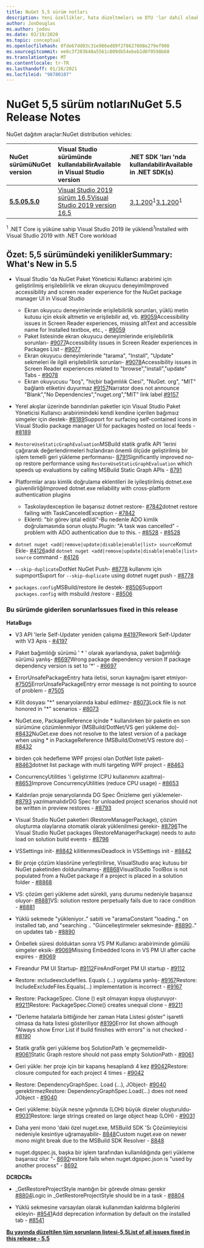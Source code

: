 ```yaml
---
title: NuGet 5,5 sürüm notları
description: Yeni özellikler, hata düzeltmeleri ve DTU 'lar dahil olmak üzere NuGet 5,5 sürüm notları.
author: JonDouglas
ms.author: jodou
ms.date: 03/19/2020
ms.topic: conceptual
ms.openlocfilehash: 0fde67dd03c31e986ed89f2f8627608e279ef908
ms.sourcegitcommit: ee6c3f203648a5561c809db54ebeb1d0f0598b68
ms.translationtype: MT
ms.contentlocale: tr-TR
ms.lasthandoff: 01/26/2021
ms.locfileid: "98780107"
---
```

# <a name="nuget-55-release-notes"></a><span data-ttu-id="bc95d-103">NuGet 5,5 sürüm notları</span><span class="sxs-lookup"><span data-stu-id="bc95d-103">NuGet 5.5 Release Notes</span></span>

<span data-ttu-id="bc95d-104">NuGet dağıtım araçlar:</span><span class="sxs-lookup"><span data-stu-id="bc95d-104">NuGet distribution vehicles:</span></span>

| <span data-ttu-id="bc95d-105">NuGet sürümü</span><span class="sxs-lookup"><span data-stu-id="bc95d-105">NuGet version</span></span> | <span data-ttu-id="bc95d-106">Visual Studio sürümünde kullanılabilir</span><span class="sxs-lookup"><span data-stu-id="bc95d-106">Available in Visual Studio version</span></span>| <span data-ttu-id="bc95d-107">.NET SDK 'ları 'nda kullanılabilir</span><span class="sxs-lookup"><span data-stu-id="bc95d-107">Available in .NET SDK(s)</span></span>|
|:---|:---|:---|
| [<span data-ttu-id="bc95d-108">**5.5.0**</span><span class="sxs-lookup"><span data-stu-id="bc95d-108">**5.5.0**</span></span>](https://nuget.org/downloads) | [<span data-ttu-id="bc95d-109">Visual Studio 2019 sürüm 16,5</span><span class="sxs-lookup"><span data-stu-id="bc95d-109">Visual Studio 2019 version 16.5</span></span>](https://visualstudio.microsoft.com/downloads/) | <span data-ttu-id="bc95d-110">[3.1.200](https://dotnet.microsoft.com/download/dotnet-core/3.1)<sup>1</sup></span><span class="sxs-lookup"><span data-stu-id="bc95d-110">[3.1.200](https://dotnet.microsoft.com/download/dotnet-core/3.1)<sup>1</sup></span></span> |

<span data-ttu-id="bc95d-111"><sup>1</sup> .NET Core iş yüküne sahip Visual Studio 2019 ile yüklendi</span><span class="sxs-lookup"><span data-stu-id="bc95d-111"><sup>1</sup>Installed with Visual Studio 2019 with .NET Core workload</span></span>

## <a name="summary-whats-new-in-55"></a><span data-ttu-id="bc95d-112">Özet: 5,5 sürümündeki yenilikler</span><span class="sxs-lookup"><span data-stu-id="bc95d-112">Summary: What's New in 5.5</span></span>

* <span data-ttu-id="bc95d-113">Visual Studio 'da NuGet Paket Yöneticisi Kullanıcı arabirimi için geliştirilmiş erişilebilirlik ve ekran okuyucu deneyimi</span><span class="sxs-lookup"><span data-stu-id="bc95d-113">Improved accessibility and screen reader experience for the NuGet package manager UI in Visual Studio</span></span>
    * <span data-ttu-id="bc95d-114">Ekran okuyucu deneyimlerinde erişilebilirlik sorunları, yüklü metin kutusu için eksik altmetin ve erişilebilir ad, vb. [#9059](https://github.com/NuGet/Home/issues/9059)</span><span class="sxs-lookup"><span data-stu-id="bc95d-114">Accessibility issues in Screen Reader experiences, missing altText and accessible name for Installed textbox, etc., - [#9059](https://github.com/NuGet/Home/issues/9059)</span></span>
    * <span data-ttu-id="bc95d-115">Paket listesinde ekran okuyucu deneyimlerinde erişilebilirlik sorunları- [#9077](https://github.com/NuGet/Home/issues/9077)</span><span class="sxs-lookup"><span data-stu-id="bc95d-115">Accessibility issues in Screen Reader experiences in Packages List - [#9077](https://github.com/NuGet/Home/issues/9077)</span></span>
    * <span data-ttu-id="bc95d-116">Ekran okuyucu deneyimlerinde "tarama", "Install", "Update" sekmeleri ile ilgili erişilebilirlik sorunları- [#9078](https://github.com/NuGet/Home/issues/9078)</span><span class="sxs-lookup"><span data-stu-id="bc95d-116">Accessibility issues in Screen Reader experiences related to "browse","install","update" Tabs - [#9078](https://github.com/NuGet/Home/issues/9078)</span></span>
    * <span data-ttu-id="bc95d-117">Ekran okuyucusu "boş", "hiçbir bağımlılık Ciesi", "NuGet. org", "MIT" bağlantı etiketini duyurmaz [#9157](https://github.com/NuGet/Home/issues/9157)</span><span class="sxs-lookup"><span data-stu-id="bc95d-117">Narrator does not announce "Blank","No Dependencies","nuget.org","MIT" link label [#9157](https://github.com/NuGet/Home/issues/9157)</span></span>

* <span data-ttu-id="bc95d-118">Yerel akışlar üzerinde barındırılan paketler için Visual Studio Paket Yöneticisi Kullanıcı arabirimindeki kendi kendine içerilen bağımsız simgeler için destek- [#8189](https://github.com/NuGet/Home/issues/8189)</span><span class="sxs-lookup"><span data-stu-id="bc95d-118">Support for surfacing self-contained icons in Visual Studio package manager UI for packages hosted on local feeds - [#8189](https://github.com/NuGet/Home/issues/8189)</span></span>

* <span data-ttu-id="bc95d-119">`RestoreUseStaticGraphEvaluation`MSBuild statik grafik API 'lerini çağırarak değerlendirmeleri hızlandıran önemli ölçüde geliştirilmiş bir işlem temelli geri yükleme performansı- [8791](https://github.com/NuGet/Home/issues/8791)</span><span class="sxs-lookup"><span data-stu-id="bc95d-119">Significantly improved no-op restore performance using `RestoreUseStaticGraphEvaluation` which speeds up evaluations by calling MSBuild Static Graph APIs - [8791](https://github.com/NuGet/Home/issues/8791)</span></span>

* <span data-ttu-id="bc95d-120">Platformlar arası kimlik doğrulama eklentileri ile iyileştirilmiş dotnet.exe güvenilirliği</span><span class="sxs-lookup"><span data-stu-id="bc95d-120">Improved dotnet.exe reliability with cross-platform authentication plugins</span></span>
    * <span data-ttu-id="bc95d-121">Taskolaydexception ile başarısız dotnet restore- [#7842](https://github.com/NuGet/Home/issues/7842)</span><span class="sxs-lookup"><span data-stu-id="bc95d-121">dotnet restore failing with TaskCanceledException - [#7842](https://github.com/NuGet/Home/issues/7842)</span></span>
    * <span data-ttu-id="bc95d-122">Eklenti: "bir görev iptal edildi"-Bu nedenle ADO kimlik doğrulamasında sorun oluştu.</span><span class="sxs-lookup"><span data-stu-id="bc95d-122">Plugin:  "A task was cancelled" - problem with ADO authentication due to this.</span></span><span data-ttu-id="bc95d-123"> - [#8528](https://github.com/NuGet/Home/issues/8528)</span><span class="sxs-lookup"><span data-stu-id="bc95d-123"> - [#8528](https://github.com/NuGet/Home/issues/8528)</span></span>

* <span data-ttu-id="bc95d-124">`dotnet nuget <add|remove|update|disable|enable|list> source`Komut Ekle- [#4126](https://github.com/NuGet/Home/issues/4126)</span><span class="sxs-lookup"><span data-stu-id="bc95d-124">add `dotnet nuget <add|remove|update|disable|enable|list> source` command - [#4126](https://github.com/NuGet/Home/issues/4126)</span></span>

* <span data-ttu-id="bc95d-125">`--skip-duplicate`DotNet NuGet Push- [#8778](https://github.com/NuGet/Home/issues/8778) kullanımı için supmport</span><span class="sxs-lookup"><span data-stu-id="bc95d-125">Suport for `--skip-duplicate`  using dotnet nuget push - [#8778](https://github.com/NuGet/Home/issues/8778)</span></span>

* <span data-ttu-id="bc95d-126">`packages.config`MSBuild/restore ile destek- [#8506](https://github.com/NuGet/Home/issues/8506)</span><span class="sxs-lookup"><span data-stu-id="bc95d-126">Support `packages.config` with msbuild /restore - [#8506](https://github.com/NuGet/Home/issues/8506)</span></span>

### <a name="issues-fixed-in-this-release"></a><span data-ttu-id="bc95d-127">Bu sürümde giderilen sorunlar</span><span class="sxs-lookup"><span data-stu-id="bc95d-127">Issues fixed in this release</span></span>

<span data-ttu-id="bc95d-128">**Hata**</span><span class="sxs-lookup"><span data-stu-id="bc95d-128">**Bugs**</span></span>

* <span data-ttu-id="bc95d-129">V3 API 'lerle Self-Updater yeniden çalışma [#4197](https://github.com/NuGet/Home/issues/4197)</span><span class="sxs-lookup"><span data-stu-id="bc95d-129">Rework Self-Updater with V3 Apis - [#4197](https://github.com/NuGet/Home/issues/4197)</span></span>

* <span data-ttu-id="bc95d-130">Paket bağımlılığı sürümü ' \* ' olarak ayarlandıysa, paket bağımlılığı sürümü yanlış- [#6697](https://github.com/NuGet/Home/issues/6697)</span><span class="sxs-lookup"><span data-stu-id="bc95d-130">Wrong package dependency version If package dependency version is set to '\*' - [#6697](https://github.com/NuGet/Home/issues/6697)</span></span>

* <span data-ttu-id="bc95d-131">ErrorUnsafePackageEntry hata iletisi, sorun kaynağını işaret etmiyor- [#7505](https://github.com/NuGet/Home/issues/7505)</span><span class="sxs-lookup"><span data-stu-id="bc95d-131">ErrorUnsafePackageEntry error message is not pointing to source of problem - [#7505](https://github.com/NuGet/Home/issues/7505)</span></span>

* <span data-ttu-id="bc95d-132">Kilit dosyası "\*" senaryolarında kabul edilmez- [#8073](https://github.com/NuGet/Home/issues/8073)</span><span class="sxs-lookup"><span data-stu-id="bc95d-132">Lock file is not honored in "\*" scenarios  - [#8073](https://github.com/NuGet/Home/issues/8073)</span></span>

* <span data-ttu-id="bc95d-133">NuGet.exe, PackageReference içinde \* kullanılırken bir paketin en son sürümüne çözümlenmiyor (MSBuild/DotNet/VS geri yükleme do)- [#8432](https://github.com/NuGet/Home/issues/8432)</span><span class="sxs-lookup"><span data-stu-id="bc95d-133">NuGet.exe does not resolve to the latest version of a package when using \* in PackageReference (MSBuild/Dotnet/VS restore do) - [#8432](https://github.com/NuGet/Home/issues/8432)</span></span>

* <span data-ttu-id="bc95d-134">birden çok hedefleme WPF projesi olan DotNet liste paketi- [#8463](https://github.com/NuGet/Home/issues/8463)</span><span class="sxs-lookup"><span data-stu-id="bc95d-134">dotnet list package with multi targeting WPF project - [#8463](https://github.com/NuGet/Home/issues/8463)</span></span>

* <span data-ttu-id="bc95d-135">ConcurrencyUtilities 'i geliştirme (CPU kullanımını azaltma)- [#8653](https://github.com/NuGet/Home/issues/8653)</span><span class="sxs-lookup"><span data-stu-id="bc95d-135">Improve ConcurrencyUtilities (reduce CPU usage) - [#8653](https://github.com/NuGet/Home/issues/8653)</span></span>

* <span data-ttu-id="bc95d-136">Kaldırılan proje senaryolarında DG Spec Önizleme geri yüklemeler- [#8793](https://github.com/NuGet/Home/issues/8793) yazılmamalıdır</span><span class="sxs-lookup"><span data-stu-id="bc95d-136">DG Spec for unloaded project scenarios should not be written in preview restores - [#8793](https://github.com/NuGet/Home/issues/8793)</span></span>

* <span data-ttu-id="bc95d-137">Visual Studio NuGet paketleri (RestoreManagerPackage), çözüm oluşturma olaylarına otomatik olarak yüklenilmesi gerekir- [#8796](https://github.com/NuGet/Home/issues/8796)</span><span class="sxs-lookup"><span data-stu-id="bc95d-137">The Visual Studio NuGet packages (RestoreManagerPackage) needs to auto load on solution build events - [#8796](https://github.com/NuGet/Home/issues/8796)</span></span>

* <span data-ttu-id="bc95d-138">VSSettings init- [#8842](https://github.com/NuGet/Home/issues/8842) kilitlenmesi</span><span class="sxs-lookup"><span data-stu-id="bc95d-138">Deadlock in VSSettings init - [#8842](https://github.com/NuGet/Home/issues/8842)</span></span>

* <span data-ttu-id="bc95d-139">Bir proje çözüm klasörüne yerleştirilirse, VisualStudio araç kutusu bir NuGet paketinden doldurulmamış- [#8868](https://github.com/NuGet/Home/issues/8868)</span><span class="sxs-lookup"><span data-stu-id="bc95d-139">VisualStudio ToolBox is not populated from a NuGet package if a project is placed in a solution folder - [#8868](https://github.com/NuGet/Home/issues/8868)</span></span>

* <span data-ttu-id="bc95d-140">VS: çözüm geri yükleme adet sürekli, yarış durumu nedeniyle başarısız oluyor- [#8881](https://github.com/NuGet/Home/issues/8881)</span><span class="sxs-lookup"><span data-stu-id="bc95d-140">VS:  solution restore perpetually fails due to race condition - [#8881](https://github.com/NuGet/Home/issues/8881)</span></span>

* <span data-ttu-id="bc95d-141">Yüklü sekmede "yükleniyor.." sabiti ve "arama</span><span class="sxs-lookup"><span data-stu-id="bc95d-141">Constant "loading.." on installed tab, and "searching</span></span> <term><span data-ttu-id="bc95d-142">.. "Güncelleştirmeler sekmesinde- [#8890](https://github.com/NuGet/Home/issues/8890)</span><span class="sxs-lookup"><span data-stu-id="bc95d-142">.." on updates tab - [#8890](https://github.com/NuGet/Home/issues/8890)</span></span>

* <span data-ttu-id="bc95d-143">Önbellek süresi dolduktan sonra VS PM Kullanıcı arabiriminde gömülü simgeler eksik- [#9069](https://github.com/NuGet/Home/issues/9069)</span><span class="sxs-lookup"><span data-stu-id="bc95d-143">Missing Embedded Icons in VS PM UI after cache expires - [#9069](https://github.com/NuGet/Home/issues/9069)</span></span>

* <span data-ttu-id="bc95d-144">Fireandur PM UI Startup- [#9112](https://github.com/NuGet/Home/issues/9112)</span><span class="sxs-lookup"><span data-stu-id="bc95d-144">FireAndForget PM UI startup - [#9112](https://github.com/NuGet/Home/issues/9112)</span></span>

* <span data-ttu-id="bc95d-145">Restore: ıncludeexcludefiles. Equals (...) uygulama yanlış- [#9167](https://github.com/NuGet/Home/issues/9167)</span><span class="sxs-lookup"><span data-stu-id="bc95d-145">Restore: IncludeExcludeFiles.Equals(...) implementation is incorrect - [#9167](https://github.com/NuGet/Home/issues/9167)</span></span>

* <span data-ttu-id="bc95d-146">Restore: PackageSpec. Clone () eşit olmayan kopya oluşturuyor- [#9211](https://github.com/NuGet/Home/issues/9211)</span><span class="sxs-lookup"><span data-stu-id="bc95d-146">Restore: PackageSpec.Clone() creates unequal clone - [#9211](https://github.com/NuGet/Home/issues/9211)</span></span>

* <span data-ttu-id="bc95d-147">"Derleme hatalarla bittiğinde her zaman Hata Listesi göster" işaretli olmasa da hata listesi gösteriliyor [#8190](https://github.com/NuGet/Home/issues/8190)</span><span class="sxs-lookup"><span data-stu-id="bc95d-147">Error list shown although "Always show Error List if build finishes with errors" is not checked - [#8190](https://github.com/NuGet/Home/issues/8190)</span></span>

* <span data-ttu-id="bc95d-148">Statik grafik geri yükleme boş SolutionPath 'e geçmemelidir- [#9061](https://github.com/NuGet/Home/issues/9061)</span><span class="sxs-lookup"><span data-stu-id="bc95d-148">Static Graph restore should not pass empty SolutionPath - [#9061](https://github.com/NuGet/Home/issues/9061)</span></span>

* <span data-ttu-id="bc95d-149">Geri yükle: her proje için bir kapanış hesaplandı 4 kez [#9042](https://github.com/NuGet/Home/issues/9042)</span><span class="sxs-lookup"><span data-stu-id="bc95d-149">Restore: closure computed for each project 4 times - [#9042](https://github.com/NuGet/Home/issues/9042)</span></span>

* <span data-ttu-id="bc95d-150">Restore: DependencyGraphSpec. Load (...), JObject- [#9040](https://github.com/NuGet/Home/issues/9040) gerektirmez</span><span class="sxs-lookup"><span data-stu-id="bc95d-150">Restore: DependencyGraphSpec.Load(...) does not need JObject - [#9040](https://github.com/NuGet/Home/issues/9040)</span></span>

* <span data-ttu-id="bc95d-151">Geri yükleme: büyük nesne yığınında (LOH) büyük dizeler oluşturuldu- [#9031](https://github.com/NuGet/Home/issues/9031)</span><span class="sxs-lookup"><span data-stu-id="bc95d-151">Restore: large strings created on large object heap (LOH) - [#9031](https://github.com/NuGet/Home/issues/9031)</span></span>

* <span data-ttu-id="bc95d-152">Daha yeni mono 'daki özel nuget.exe, MSBuild SDK 'Sı Çözümleyicisi nedeniyle kesintiye uğramayabilir- [8848](https://github.com/NuGet/Home/issues/8848)</span><span class="sxs-lookup"><span data-stu-id="bc95d-152">Custom nuget.exe on newer mono might break due to the MSBuild SDK Resolver - [8848](https://github.com/NuGet/Home/issues/8848)</span></span>

* <span data-ttu-id="bc95d-153">nuget.dgspec.js, başka bir işlem tarafından kullanıldığında geri yükleme başarısız olur "- [8692](https://github.com/NuGet/Home/issues/8692)</span><span class="sxs-lookup"><span data-stu-id="bc95d-153">restore fails when nuget.dgspec.json is "used by another process" - [8692](https://github.com/NuGet/Home/issues/8692)</span></span>

<span data-ttu-id="bc95d-154">**DCR**</span><span class="sxs-lookup"><span data-stu-id="bc95d-154">**DCRs**</span></span>

* <span data-ttu-id="bc95d-155">_GetRestoreProjectStyle mantığın bir görevde olması gerekir [#8804](https://github.com/NuGet/Home/issues/8804)</span><span class="sxs-lookup"><span data-stu-id="bc95d-155">Logic in _GetRestoreProjectStyle should be in a task - [#8804](https://github.com/NuGet/Home/issues/8804)</span></span>

* <span data-ttu-id="bc95d-156">Yüklü sekmesine varsayılan olarak kullanımdan kaldırma bilgilerini ekleyin- [#8541](https://github.com/NuGet/Home/issues/8541)</span><span class="sxs-lookup"><span data-stu-id="bc95d-156">Add deprecation information by default on the installed tab - [#8541](https://github.com/NuGet/Home/issues/8541)</span></span>

<span data-ttu-id="bc95d-157">**[Bu yayında düzeltilen tüm sorunların listesi-5,5](https://app.zenhub.com/workspaces/nuget-client-team-55aec9a240305cf007585881/reports/release?release=5e0e5fbd021f7aa0ec95db18)**</span><span class="sxs-lookup"><span data-stu-id="bc95d-157">**[List of all issues fixed in this release - 5.5](https://app.zenhub.com/workspaces/nuget-client-team-55aec9a240305cf007585881/reports/release?release=5e0e5fbd021f7aa0ec95db18)**</span></span>

